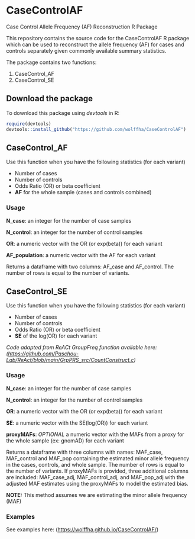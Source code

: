 # CaseControlAF
Case Control Allele Frequency (AF) Reconstruction R Package

This repository contains the source code for the CaseControlAF R package which can be used to reconstruct the allele frequency (AF) for cases and controls separately given commonly available summary statistics. 

The package contains two functions:

1) CaseControl_AF
2) CaseControl_SE

## Download the package
To download this package using *devtools* in R:

```R
require(devtools)
devtools::install_github("https://github.com/wolffha/CaseControlAF")
```

## CaseControl_AF
Use this function when you have the following statistics (for each variant)
* Number of cases
* Number of controls
* Odds Ratio (OR) or beta coefficient
* **AF** for the whole sample (cases and controls combined)

### Usage
**N_case**: an integer for the number of case samples

**N_control**: an integer for the number of control samples

**OR**: a numeric vector with the OR (or exp(beta)) for each variant

**AF_population**: a numeric vector with the AF for each variant

Returns a dataframe with two columns: AF_case and AF_control. The number of rows is equal to the number of variants.

## CaseControl_SE
Use this function when you have the following statistics (for each variant)
* Number of cases
* Number of controls
* Odds Ratio (OR) or beta coefficient
* **SE** of the log(OR) for each variant

*Code adapted from ReACt GroupFreq function available here: (https://github.com/Paschou-Lab/ReAct/blob/main/GrpPRS_src/CountConstruct.c)*

### Usage
**N_case**: an integer for the number of case samples

**N_control**: an integer for the number of control samples

**OR**: a numeric vector with the OR (or exp(beta)) for each variant

**SE**: a numeric vector with the SE(log(OR)) for each variant

**proxyMAFs**: *OPTIONAL* a numeric vector with the MAFs from a proxy for the whole sample (ex: gnomAD) for each variant

Returns a dataframe with three columns with names: MAF_case, MAF_control and MAF_pop containing the estimated minor allele frequency in the cases, controls, and whole sample. The number of rows is equal to the number of variants. If proxyMAFs is provided, three additional columns are included: MAF_case_adj, MAF_control_adj, and MAF_pop_adj with the adjusted MAF estimates using the proxyMAFs to model the estimated bias. 

**NOTE:** This method assumes we are estimating the minor allele frequency (MAF)

### Examples

See examples here: (https://wolffha.github.io/CaseControlAF/)

